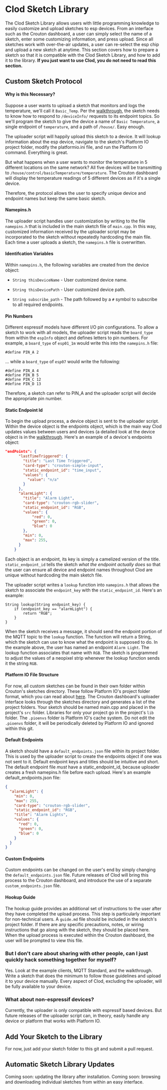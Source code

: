 Clod Sketch Library
===================

The Clod Sketch Library allows users with little programming knowledge to easily customize and upload sketches to esp devices. From an interface such as the Crouton dashboard, a user can simply select the name of a sketch, enter some customizing information, and press upload. Since all sketches work with over-the-air updates, a user can re-select the esp chip and upload a new sketch at anytime. This section covers how to prepare a sketch so that it is compatible with the Clod Sketch Library, and how to add it to the library. **If you just want to use Clod, you do not need to read this section.**


Custom Sketch Protocol
----------------------

#### Why is this Necessary?

Suppose a user wants to upload a sketch that monitors and logs the temperature, we'll call it `Basic_Temp`. Per the [walkthrough](https://github.com/jakeloggins/Clod-scripts/blob/master/README.md), the sketch needs to know how to respond to `/deviceInfo/` requests to its endpoint topics. So we'll program the sketch to give the device a name of `Basic Temperature`, a single endpoint of `temperature`, and a path of `/house/`. Easy enough. 

The uploader script will happily upload this sketch to a device. It will lookup information about the esp device, navigate to the sketch's Platform IO project folder, modify the platformio.ini file, and run the Platform IO command. Everything is great.

But what happens when a user wants to monitor the temperature in 5 different locations on the same network? All five devices will be transmitting to `/house/control/basicTemperature/temperature`. The Crouton dashboard will display the temperature readings of 5 different devices as if it's a single device. 

Therefore, the protocol allows the user to specify unique device and endpoint names but keep the same basic sketch.


#### Namepins.h

The uploader script handles user customization by writing to the file `namepins.h` that is included in the main sketch file of `main.cpp`. In this way, customized information received by the uploader script may be incorporated to the sketch without repeatedly hardcoding the main file. Each time a user uploads a sketch, the `namepins.h` file is overwritten.


#### Identifcation Variables

Within `namepins.h`, the following variables are created from the device object:

* `String thisDeviceName` - User customized device name.

* `String thisDevicePath` - User customized device path.

* `String subscribe_path` - The path followed by a `#` symbol to subscribe to all required endpoints.


#### Pin Numbers

Different espressif models have different I/O pin configurations. To allow a sketch to work with all models, the uploader script reads the `board_type` from within the `espInfo` object and defines letters to pin numbers. For example, a `board_type` of `esp01_1m` would write this into the `namepins.h` file:

`#define PIN_A 2`

... while a `board_type` of `esp07` would write the following:

```
#define PIN_A 4
#define PIN_B 5
#define PIN_C 12
#define PIN_D 13
```

Therefore, a sketch can refer to PIN_A and the uploader script will decide the appropriate pin number.


#### Static Endpoint Id

To begin the upload process, a device object is sent to the uploader script. Within the device object is the endpoints object, which is the main way Clod updates values between users and devices (a detailed look at the device object is in the [walkthrough](https://github.com/jakeloggins/Clod-scripts). Here's an example of a device's endpoints object:

```json
"endPoints": {
      "lastTimeTriggered": {
        "title": "Last Time Triggered",
        "card-type": "crouton-simple-input",
        "static_endpoint_id": "time_input",
        "values": {
          "value": "n/a"
        }
      },
      "alarmLight": {
        "title": "Alarm Light",
		"card-type": "crouton-rgb-slider",
        "static_endpoint_id": "RGB",
        "values": {
		    "red": 0,
    		"green": 0,
    		"blue": 0
  		},
		"min": 0,
		"max": 255,
      }
    }
```

Each object is an endpoint, its key is simply a camelized version of the title. `static_endpoint_id` tells the sketch *what the endpoint actually does* so that the user can ensure all device and endpoint names throughout Clod are unique without hardcoding the main sketch file.

The uploader script writes a `lookup` function into `namepins.h` that allows the sketch to associate the `endpoint_key` with the `static_endpoint_id`. Here's an example:

```arduino
String lookup(String endpoint_key) {
	if (endpoint_key == "alarmLight") {
		return "RGB";
	}
}
```

When the sketch receives a message, it should send the endpoint portion of the MQTT topic to the `lookup` function. The function will return a String, which the sketch can use to know what the endpoint is supposed to do. In the example above, the user has named an endpoint `Alarm Light`. The lookup function associates that name with `RGB`. The sketch is programmed to adjust the values of a neopixel strip whenever the lookup function sends it the string `RGB`. 


#### Platform IO File Structure

For now, all custom sketches can be found in their own folder within Crouton's sketches directory. These follow Platform IO's project folder format, which you can read about [here](http://docs.platformio.org/en/latest/ide/atom.html#setting-up-the-project). The Crouton dashboard's uploader interface looks through the sketches directory and generates a list of the project folders. Your sketch should be named main.cpp and placed in the project's `src` folder. Libraries for only your project go in the project's `lib` folder. The `.pioenvs` folder is Platform IO's cache system. Do not edit the `.pioenvs` folder, it will be periodically deleted by Platform IO and ignored within this git.  


#### Default Endpoints

A sketch should have a `default_endpoints.json` file within its project folder. This is used by the uploader script to create the endpoints object if one was not sent to it. Default endpoint keys and titles should be intuitive and short. The default endpoint file *must* have a static_endpoint_id, because uploader creates a fresh namepins.h file before each upload. Here's an example default_endpoints.json file:

```json
{
  "alarmLight": {
    "min": 0,
    "max": 255,
    "card-type": "crouton-rgb-slider",
    "static_endpoint_id": "RGB",
    "title": "Alarm Lights",
    "values": {
      "red": 0,
      "green": 0,
      "blue": 0
    }
  }
}
```

#### Custom Endpoints

Custom endpoints can be changed on the user's end by simply changing the `default_endpoints.json` file. Future releases of Clod will bring this process to the Crouton dashboard, and introduce the use of a separate `custom_endpoints.json` file.


#### Hookup Guide

The hookup guide provides an additional set of instructions to the user after they have completed the upload process. This step is particularly important for non-technical users. A `guide.md` file should be included in the sketch's project folder. If there are any specific precautions, notes, or wiring instructions that go along with the sketch, they should be placed here. When the upload process is executed within the Crouton dashboard, the user will be prompted to view this file. 


### But I don't care about sharing with other people, can I just quickly hack something together for myself?

Yes. Look at the example clients, MQTT Standard, and the walkthrough. Write a sketch that does the minimum to follow those guidelines and upload it to your device manually. Every aspect of Clod, excluding the uploader, will be fully available to your device.


### What about non-espressif devices?

Currently, the uploader is only compatible with espressif based devices. But future releases of the uploader script can, in theory, easily handle any device or platform that works with Platform IO.


Add Your Sketch to the Library
------------------------------

For now, just add your sketch folder to this git and submit a pull request. 


Automatic Sketch Library Updates
--------------------------------

Coming soon: updating the library after installation.
Coming soon: browsing and downloading individual sketches from within an easy interface.

